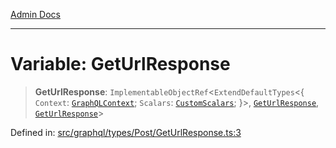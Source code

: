 [Admin Docs](/)

***

# Variable: GetUrlResponse

> **GetUrlResponse**: `ImplementableObjectRef`\<`ExtendDefaultTypes`\<\{ `Context`: [`GraphQLContext`](../../../../context/type-aliases/GraphQLContext.md); `Scalars`: [`CustomScalars`](../../../../scalars/type-aliases/CustomScalars.md); \}\>, [`GetUrlResponse`](../interfaces/GetUrlResponse.md), [`GetUrlResponse`](../interfaces/GetUrlResponse.md)\>

Defined in: [src/graphql/types/Post/GetUrlResponse.ts:3](https://github.com/NishantSinghhhhh/talawa-api/blob/2aae942e3c09271511f0b08b62076f26547cb511/src/graphql/types/Post/GetUrlResponse.ts#L3)
